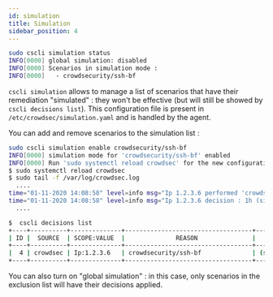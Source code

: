 ```yaml
---
id: simulation
title: Simulation
sidebar_position: 4
---
```


```bash
sudo cscli simulation status
INFO[0000] global simulation: disabled                  
INFO[0000] Scenarios in simulation mode :               
INFO[0000]   - crowdsecurity/ssh-bf                     
```

`cscli simulation` allows to manage a list of scenarios that have their remediation "simulated" : they won't be effective (but will still be showed by `cscli decisions list`). This configuration file is present in `/etc/crowdsec/simulation.yaml` and is handled by the agent.

You can add and remove scenarios to the simulation list :

```bash
sudo cscli simulation enable crowdsecurity/ssh-bf
INFO[0000] simulation mode for 'crowdsecurity/ssh-bf' enabled 
INFO[0000] Run 'sudo systemctl reload crowdsec' for the new configuration to be effective. 
$ sudo systemctl reload crowdsec
$ sudo tail -f /var/log/crowdsec.log
  ....
time="01-11-2020 14:08:58" level=info msg="Ip 1.2.3.6 performed 'crowdsecurity/ssh-bf' (6 events over 986.769µs) at 2020-11-01 14:08:58.575885389 +0100 CET m=+437.524832750"
time="01-11-2020 14:08:58" level=info msg="Ip 1.2.3.6 decision : 1h (simulation) ban"
  ....

$  cscli decisions list
+----+----------+--------------+-----------------------------------+------------+---------+----+--------+------------------+
| ID |  SOURCE  | SCOPE:VALUE  |              REASON               |   ACTION   | COUNTRY | AS | EVENTS |    EXPIRATION    |
+----+----------+--------------+-----------------------------------+------------+---------+----+--------+------------------+
|  4 | crowdsec | Ip:1.2.3.6   | crowdsecurity/ssh-bf              | (simul)ban | US      |    |      6 | 59m38.293036072s |
+----+----------+--------------+-----------------------------------+------------+---------+----+--------+------------------+

```

You can also turn on "global simulation" : in this case, only scenarios in the exclusion list will have their decisions applied.

